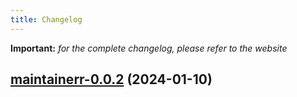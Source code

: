 ```yaml
---
title: Changelog
---
```


**Important:**
*for the complete changelog, please refer to the website*




## [maintainerr-0.0.2](https://github.com/truecharts/charts/compare/maintainerr-0.0.1...maintainerr-0.0.2) (2024-01-10)